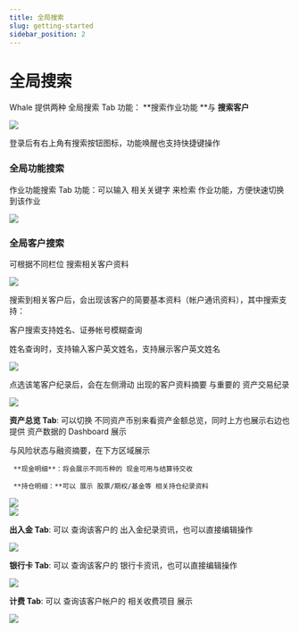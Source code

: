 ```yaml
---
title: 全局搜索
slug: getting-started
sidebar_position: 2
---
```



# 全局搜索

Whale 提供两种 全局搜索 Tab 功能：  **搜索作业功能 **与 **搜索客户**

<img src="/assets/BVaBbtPo4ovSkZxlzz3c4xShn2g.png" src-width="3303" src-height="545" align="center"/>

登录后有右上角有搜索按钮图标，功能唤醒也支持快捷键操作

### 全局功能搜索

作业功能搜索 Tab 功能：可以输入 相关关键字 来检索 作业功能，方便快速切换到该作业

<img src="/assets/Kn3CbXcqPoODAnxGg0ZctF1LnKd.png" src-width="3810" src-height="1318" align="center"/>

### 全局客户搜索

可根据不同栏位 搜索相关客户资料

<img src="/assets/HJr2bxOvToO50lxddURcoSqPnPd.png" src-width="3198" src-height="1142" align="center"/>

搜索到相关客户后，会出现该客户的简要基本资料（帐户通讯资料），其中搜索支持：

客户搜索支持姓名、证券帐号模糊查询

姓名查询时，支持输入客户英文姓名，支持展示客户英文姓名

<img src="/assets/LRCQbL62Woxd9TxEszBcQRjanah.png" src-width="2600" src-height="1086" align="center"/>

点选该笔客户纪录后，会在左侧滑动 出现的客户资料摘要 与重要的 资产交易纪录

<img src="/assets/WKf5bnuUUoTp8dxFKl7cQSlwn8b.png" src-width="3824" src-height="1576" align="center"/>

**资产总览 Tab**: 可以切换 不同资产币别来看资产金额总览，同时上方也展示右边也提供 资产数据的 Dashboard 展示

与风险状态与融资摘要，在下方区域展示 

     **现金明细**：将会展示不同币种的 现金可用与结算待交收

     **持仓明细：**可以 展示 股票/期权/基金等 相关持仓纪录资料

<div class="flex gap-3 columns-2" column-size="2">
<div class="w-[35%]" width-ratio="35">
<img src="/assets/XSVbbN3CGo0fpWxnEb2cXMVnn0f.png" src-width="1420" src-height="1270" align="center"/>
</div>
<div class="w-[64%]" width-ratio="64">
<img src="/assets/LSyJbHVdyoy5pRx6uoncXwWgn58.png" src-width="1404" src-height="678" align="center"/>
</div>
</div>

**出入金 Tab**:  可以 查询该客户的 出入金纪录资讯，也可以直接编辑操作

<img src="/assets/Cauvb1hLgo9pv7xhBoVcYbDinkd.png" src-width="1426" src-height="842" align="center"/>

**银行卡 Tab**:  可以 查询该客户的 银行卡资讯，也可以直接编辑操作

<img src="/assets/UUBCbvxyEo9OOyxfDJDcwXjnnGb.png" src-width="1432" src-height="878" align="center"/>

**计费 Tab**:  可以 查询该客户帐户的 相关收费项目 展示

<img src="/assets/DVWYb6CJZo409IxrD1Tc0jsZnkg.png" src-width="1388" src-height="1566" align="center"/>

